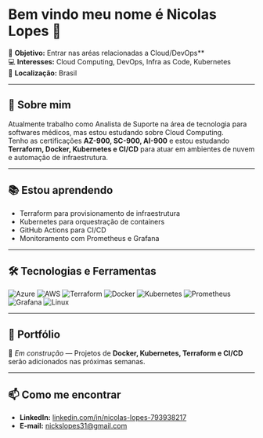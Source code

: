 # Bem vindo meu nome é Nicolas Lopes 👋

🎯 **Objetivo:** Entrar nas aréas relacionadas a Cloud/DevOps**  
💻 **Interesses:** Cloud Computing, DevOps, Infra as Code, Kubernetes  
📍 **Localização:** Brasil  

---

## 🚀 Sobre mim
Atualmente trabalho como Analista de Suporte na área de tecnologia para softwares médicos, mas estou estudando sobre Cloud Computing.  
Tenho as certificações **AZ-900, SC-900, AI-900** e estou estudando **Terraform, Docker, Kubernetes e CI/CD** para atuar em ambientes de nuvem e automação de infraestrutura.

---

## 📚 Estou aprendendo
- Terraform para provisionamento de infraestrutura
- Kubernetes para orquestração de containers
- GitHub Actions para CI/CD
- Monitoramento com Prometheus e Grafana

---

## 🛠 Tecnologias e Ferramentas
![Azure](https://img.shields.io/badge/Azure-0078D4?style=for-the-badge&logo=microsoftazure&logoColor=white)
![AWS](https://img.shields.io/badge/AWS-FF9900?style=for-the-badge&logo=amazonaws&logoColor=white)
![Terraform](https://img.shields.io/badge/Terraform-623CE4?style=for-the-badge&logo=terraform&logoColor=white)
![Docker](https://img.shields.io/badge/Docker-2496ED?style=for-the-badge&logo=docker&logoColor=white)
![Kubernetes](https://img.shields.io/badge/Kubernetes-326CE5?style=for-the-badge&logo=kubernetes&logoColor=white)
![Prometheus](https://img.shields.io/badge/Prometheus-E6522C?style=for-the-badge&logo=prometheus&logoColor=white)
![Grafana](https://img.shields.io/badge/Grafana-F46800?style=for-the-badge&logo=grafana&logoColor=white)
![Linux](https://img.shields.io/badge/Linux-FCC624?style=for-the-badge&logo=linux&logoColor=black)

---

## 📂 Portfólio
📌 *Em construção* — Projetos de **Docker, Kubernetes, Terraform e CI/CD** serão adicionados nas próximas semanas.  

---

## 📫 Como me encontrar
- **LinkedIn:** [linkedin.com/in/nicolas-lopes-793938217](https://www.linkedin.com/in/nicolas-lopes-793938217)  
- **E-mail:** nickslopes31@gmail.com
